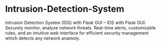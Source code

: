 # Intrusion-Detection-System
Intrusion Detection System (IDS) with Flask GUI – IDS with Flask GUI: Securely monitor, analyze network threats. Real-time alerts, customizable rules, and an intuitive web interface for efficient security management which detects any network anamoly.

